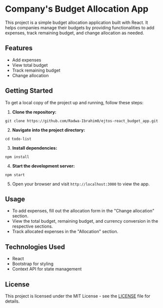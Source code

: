 # Company's Budget Allocation App

This project is a simple budget allocation application built with React. It helps companies manage their budgets by providing functionalities to add expenses, track remaining budget, and change allocation as needed.

## Features

- Add expenses
- View total budget
- Track remaining budget
- Change allocation

## Getting Started

To get a local copy of the project up and running, follow these steps:

1. **Clone the repository:**
```
git clone https://github.com/Radwa-Ibrahim0/ejtos-react_budget_app.git
```
2. **Navigate into the project directory:**
```
cd todo-list
```
3. **Install dependencies:**
```
npm install
```
4. **Start the development server:**
```
npm start
```
5. Open your browser and visit `http://localhost:3000` to view the app.

## Usage

- To add expenses, fill out the allocation form in the "Change allocation" section.
- View the total budget, remaining budget, and currency conversion in the respective sections.
- Track allocated expenses in the "Allocation" section.

## Technologies Used

- React
- Bootstrap for styling
- Context API for state management

## License

This project is licensed under the MIT License - see the [LICENSE](LICENSE) file for details.
